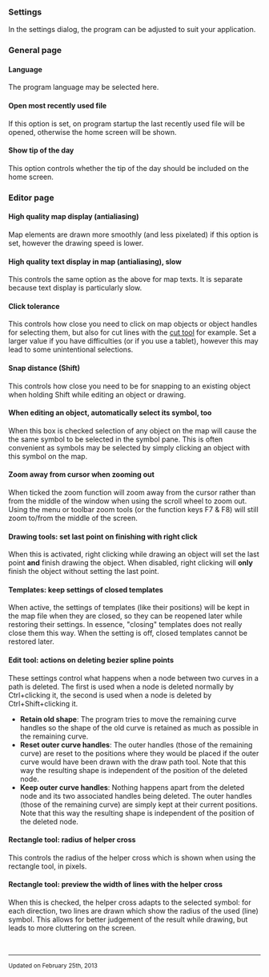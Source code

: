 <!DOCTYPE html PUBLIC "-//W3C//DTD html 4.01 Transitional//EN">
<html>
<head>
<title>OpenOrienteering Mapper Help - Settings</title>
<link rel="stylesheet" href="oomap.css" type="text/css" title="OOMapper stylesheet">
<meta name="author" content="Peter Hoban, Thomas Schoeps">
<meta name="description" content="Open Orienteering Mapper help">
<meta name="keywords" content="Help, Orienteering, mapping">
</head>
<body>


<h3>Settings</h3>
<p>In the settings dialog, the program can be adjusted to suit your application.</p>

<h3>General page</h3>

<h4 id="language">Language</h4>
<p>The program language may be selected here.</p>

<h4 id="recently_used_file">Open most recently used file</h4>
<p>If this option is set, on program startup the last recently used file will be opened, otherwise the home screen will be shown.</p>

<h4 id="tip_of_the_day">Show tip of the day</h4>
<p>This option controls whether the tip of the day should be included on the home screen.</p>


<h3>Editor page</h3>

<h4 id="antialiasing">High quality map display (antialiasing)</h4>
<p>Map elements are drawn more smoothly (and less pixelated) if this option is set, however the drawing speed is lower.</p>

<h4 id="antialiasing_text">High quality text display in map (antialiasing), slow</h4>
<p>This controls the same option as the above for map texts. It is separate because text display is particularly slow.</p>

<h4 id="tolerance">Click tolerance</h4>
<p>This controls how close you need to click on map objects or object handles for selecting them, but also for cut lines with the <a href="toolbars.html#cut_tool">cut tool</a> for example. Set a larger value if you have difficulties (or if you use a tablet), however this may lead to some unintentional selections.</p>

<h4 id="snap_distance">Snap distance (Shift)</h4>
<p>This controls how close you need to be for snapping to an existing object when holding Shift while editing an object or drawing.</p>

<h4 id="selection">When editing an object, automatically select its symbol, too</h4>
<p>When this box is checked selection of any object on the map will cause the the same symbol to be selected in the symbol pane. This is often convenient as symbols may be selected by simply clicking an object with this symbol on the map.</p>

<h4 id="zoomaway">Zoom away from cursor when zooming out</h4>
<p>When ticked the zoom function will zoom away from the cursor rather than from the middle of the window when using the scroll wheel to zoom out. Using the menu or toolbar zoom tools (or the function keys F7 & F8) will still zoom to/from the middle of the screen.</p>

<h4 id="drawing_set_last_point">Drawing tools: set last point on finishing with right click</h4>
<p>When this is activated, right clicking while drawing an object will set the last point <b>and</b> finish drawing the object. When disabled, right clicking will <b>only</b> finish the object without setting the last point.</p>

<h4 id="keep_closed_templates">Templates: keep settings of closed templates</h4>
<p>When active, the settings of templates (like their positions) will be kept in the map file when they are closed, so they can be reopened later while restoring their settings. In essence, "closing" templates does not really close them this way. When the setting is off, closed templates cannot be restored later.</p>

<h4 id="edit_tool_delete_spline_point">Edit tool: actions on deleting bezier spline points</h4>
<p>These settings control what happens when a node between two curves in a path is deleted. The first is used when a node is deleted normally by Ctrl+clicking it, the second is used when a node is deleted by Ctrl+Shift+clicking it.</p>

<ul>
<li><b>Retain old shape</b>: The program tries to move the remaining curve handles so the shape of the old curve is retained as much as possible in the remaining curve.</li>
<li><b>Reset outer curve handles</b>: The outer handles (those of the remaining curve) are reset to the positions where they would be placed if the outer curve would have been drawn with the draw path tool. Note that this way the resulting shape is independent of the position of the deleted node.</li>
<li><b>Keep outer curve handles</b>: Nothing happens apart from the deleted node and its two associated handles being deleted. The outer handles (those of the remaining curve) are simply kept at their current positions. Note that this way the resulting shape is independent of the position of the deleted node.</li>
</ul>

<h4 id="rectangle_cross_radius">Rectangle tool: radius of helper cross</h4>
<p>This controls the radius of the helper cross which is shown when using the rectangle tool, in pixels.</p>

<h4 id="rectange_preview_width">Rectangle tool: preview the width of lines with the helper cross</h4>
<p>When this is checked, the helper cross adapts to the selected symbol: for each direction, two lines are drawn which show the radius of the used (line) symbol. This allows for better judgement of the result while drawing, but leads to more cluttering on the screen.</p>

<p>&nbsp;</p>
<hr/>
<p><small>Updated on February 25th, 2013</small></p>
</body>
</html>
